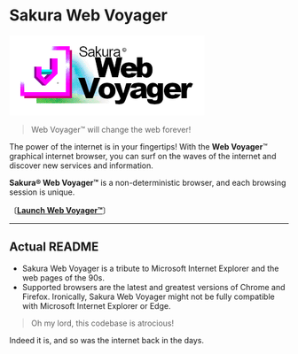# Sakura Web Voyager

![Web Voyager](./src/assets/logo.png?raw=true "Web Voyager")

> Web Voyager&trade; will change the web forever!

The power of the internet is in your fingertips! With the **Web Voyager**&trade; graphical internet browser, you can surf on the waves of the internet and discover new services and information.

**Sakura&reg; Web Voyager&trade;** is a non-deterministic browser, and each browsing session is unique.

〔**[Launch Web Voyager&trade;](https://tatuarvela.github.io/Web-Voyager)**〕

---

## Actual README

* Sakura Web Voyager is a tribute to Microsoft Internet Explorer and the web pages of the 90s.
* Supported browsers are the latest and greatest versions of Chrome and Firefox. Ironically, Sakura Web Voyager might not be fully compatible with Microsoft Internet Explorer or Edge.

> Oh my lord, this codebase is atrocious!

Indeed it is, and so was the internet back in the days.
